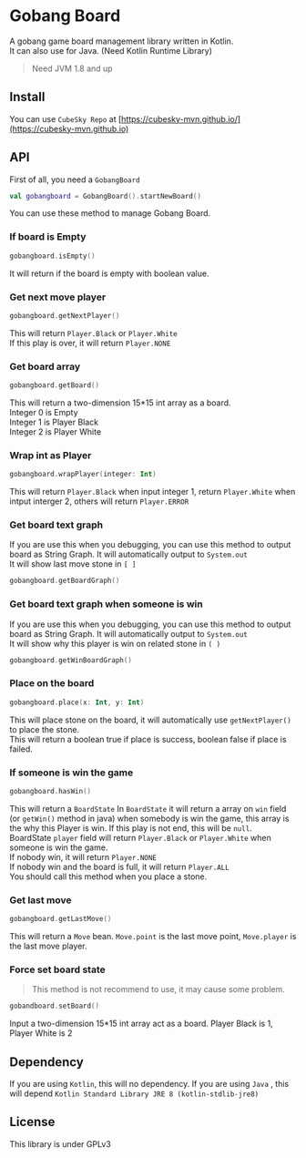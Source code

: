 # Gobang Board
A gobang game board management library written in Kotlin.  
It can also use for Java. (Need Kotlin Runtime Library)

> Need JVM 1.8 and up  

## Install
You can use `CubeSky Repo` at [https://cubesky-mvn.github.io/](https://cubesky-mvn.github.io)  

## API

First of all, you need a `GobangBoard` 

```kotlin
val gobangboard = GobangBoard().startNewBoard()
```

You can use these method to manage Gobang Board.

### If board is Empty
```kotlin
gobangboard.isEmpty()
```

It will return if the board is empty with boolean value.

### Get next move player
```kotlin
gobangboard.getNextPlayer()
```

This will return `Player.Black` or `Player.White`  
If this play is over, it will return `Player.NONE`

### Get board array
```kotlin
gobangboard.getBoard()
```

This will return a two-dimension 15*15 int array as a board.  
Integer 0 is Empty  
Integer 1 is Player Black  
Integer 2 is Player White

### Wrap int as Player
```kotlin
gobangboard.wrapPlayer(integer: Int)
```

This will return `Player.Black` when input integer 1, return `Player.White` when intput interger 2, others will return `Player.ERROR`

### Get board text graph
If you are use this when you debugging, you can use this method to output board as String Graph. It will automatically output to `System.out`  
It will show last move stone in `[ ]`
```kotlin
gobangboard.getBoardGraph()
```

### Get board text graph when someone is win
If you are use this when you debugging, you can use this method to output board as String Graph. It will automatically output to `System.out`  
It will show why this player is win on related stone in `( )`
```kotlin
gobangboard.getWinBoardGraph()
```

### Place on the board
```kotlin
gobangboard.place(x: Int, y: Int)
```

This will place stone on the board, it will automatically use `getNextPlayer()` to place the stone.  
This will return a boolean true if place is success, boolean false if place is failed.

### If someone is win the game
```kotlin
gobangboard.hasWin()
```

This will return a `BoardState`
In `BoardState` it will return a array on `win` field (or `getWin()` method in java) when somebody is win the game, this array is the why this Player is win. If this play is not end, this will be `null`.  
BoardState `player` field will return `Player.Black` or `Player.White` when someone is win the game.  
If nobody win, it will return `Player.NONE`  
If nobody win and the board is full, it will return `Player.ALL`  
You should call this method when you place a stone.  

### Get last move
```kotlin
gobangboard.getLastMove()
```

This will return a `Move` bean. `Move.point` is the last move point, `Move.player` is the last move player.  

### Force set board state

> This method is not recommend to use, it may cause some problem.  

```kotlin
gobandboard.setBoard()
```

Input a two-dimension 15*15 int array act as a board. Player Black is 1, Player White is 2   

## Dependency

If you are using `Kotlin`, this will no dependency. If you are using `Java` , this will depend `Kotlin Standard Library JRE 8 (kotlin-stdlib-jre8)`  

## License
This library is under GPLv3